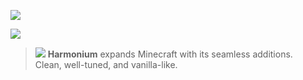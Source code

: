![](https://github.com/Disketaa/Harmonium/blob/workspace/workspace/assets/banners/tin.png?raw=true)

![](https://github.com/Disketaa/Harmonium/blob/workspace/workspace/assets/labels/about.png?raw=true)
>![](https://github.com/Disketaa/Harmonium/blob/workspace/workspace/assets/icons/icon_list.png?raw=true)
**Harmonium** expands Minecraft with its seamless additions.\
Clean, well-tuned, and vanilla-like.
